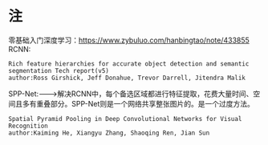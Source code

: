# 注
零基础入门深度学习：https://www.zybuluo.com/hanbingtao/note/433855  
RCNN:
```
Rich feature hierarchies for accurate object detection and semantic segmentation Tech report(v5)   
author:Ross Girshick, Jeff Donahue, Trevor Darrell, Jitendra Malik   
```
SPP-Net:--->解决RCNN中，每个备选区域都进行特征提取，花费大量时间、空间且多有重叠部分。SPP-Net则是一个网络共享整张图片的。是一个过度方法。
```
Spatial Pyramid Pooling in Deep Convolutional Networks for Visual Recognition
author:Kaiming He, Xiangyu Zhang, Shaoqing Ren, Jian Sun
```

